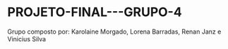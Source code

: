 # PROJETO-FINAL---GRUPO-4
Grupo composto por: Karolaine Morgado, Lorena Barradas, Renan Janz e Vinicius Silva 
